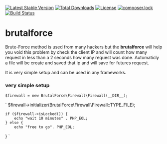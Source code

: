 [![Latest Stable Version](https://poser.pugx.org/rmanara/brutalforce/v/stable)](https://packagist.org/packages/rmanara/brutalforce)
[![Total Downloads](https://poser.pugx.org/rmanara/brutalforce/downloads)](https://packagist.org/packages/rmanara/brutalforce)
[![License](https://poser.pugx.org/rmanara/brutalforce/license)](https://packagist.org/packages/rmanara/brutalforce)
[![composer.lock](https://poser.pugx.org/rmanara/brutalforce/composerlock)](https://packagist.org/packages/rmanara/brutalforce)
[![Build Status](https://travis-ci.org/rodrigomanara/brutalforce.svg?branch=master)](https://travis-ci.org/rodrigomanara/brutalforce)

# brutalforce
Brute-Force method is used from many hackers but the <b>brutalforce</b> will help you void this problem by check  the client IP and will count how many request in less than a 2 seconds how many request was done.
Automaticly a file will be create and saved that ip and will save for futures request.

It is very simple setup and can be used in any frameworks.

### very simple setup
`
 $firewall = new BrutalForce\Firewall\Firewall(__DIR__);
`

`
 $firewall->initializer(BrutalForce\Firewall\Firewall::TYPE_FILE);

    if ($firewall->isLocked()) {
        echo "wait 10 minutes" . PHP_EOL;
    } else {
        echo "free to go". PHP_EOL;
}
`
